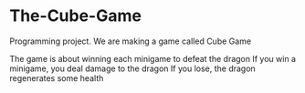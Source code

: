 # The-Cube-Game
Programming project. We are making a game called Cube Game

The game is about winning each minigame to defeat the dragon
If you win a minigame, you deal damage to the dragon
If you lose, the dragon regenerates some health


